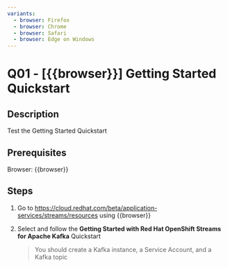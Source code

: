 ```yaml
---
variants:
  - browser: Firefox
  - browser: Chrome
  - browser: Safari
  - browser: Edge on Windows
---
```


# Q01 - [{{browser}}] Getting Started Quickstart

## Description

Test the Getting Started Quickstart

## Prerequisites

Browser: {{browser}}

## Steps

1. Go to https://cloud.redhat.com/beta/application-services/streams/resources using {{browser}}

2. Select and follow the **Getting Started with Red Hat OpenShift Streams for Apache Kafka** Quickstart

   > You should create a Kafka instance, a Service Account, and a Kafka topic
